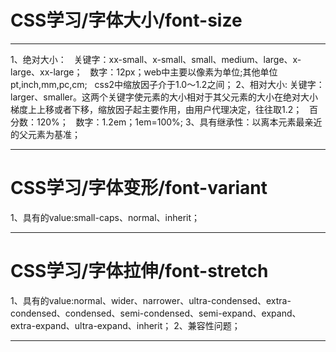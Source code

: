 # CSS学习/字体大小/font-size
-----------------------------------------------------------------------------------

1、绝对大小：
   关键字：xx-small、x-small、small、medium、large、x-large、xx-large；
   数字：12px；web中主要以像素为单位;其他单位pt,inch,mm,pc,cm;
   css2中缩放因子介于1.0～1.2之间；
2、相对大小:
   关键字：larger、smaller。这两个关键字使元素的大小相对于其父元素的大小在绝对大小梯度上上移或者下移，缩放因子起主要作用，由用户代理决定，往往取1.2；
   百分数：120%；
   数字：1.2em；1em=100%;
3、具有继承性：以离本元素最亲近的父元素为基准；

-----------------------------------------------------------------------------------

# CSS学习/字体变形/font-variant
1、具有的value:small-caps、normal、inherit；

-----------------------------------------------------------------------------------

# CSS学习/字体拉伸/font-stretch
1、具有的value:normal、wider、narrower、ultra-condensed、extra-condensed、condensed、semi-condensed、semi-expand、expand、extra-expand、ultra-expand、inherit；
2、兼容性问题；

-----------------------------------------------------------------------------------
